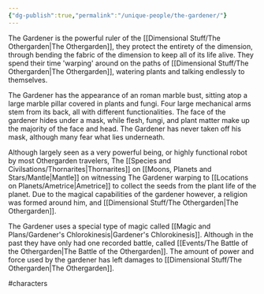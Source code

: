 ```yaml
---
{"dg-publish":true,"permalink":"/unique-people/the-gardener/"}
---
```


The Gardener is the powerful ruler of the [[Dimensional Stuff/The Othergarden\|The Othergarden]], they protect the entirety of the dimension, through bending the fabric of the dimension to keep all of its life alive.
They spend their time 'warping' around on the paths of [[Dimensional Stuff/The Othergarden\|The Othergarden]], watering plants and talking endlessly to themselves.

The Gardener has the appearance of an roman marble bust, sitting atop a large marble pillar covered in plants and fungi. Four large mechanical arms stem from its back, all with different functionalities. The face of the gardener hides under a mask, while flesh, fungi, and plant matter make up the majority of the face and head. The Gardener has never taken off his mask, although many fear what lies underneath. 

Although largely seen as a very powerful being, or highly functional robot by most Othergarden travelers, The [[Species and Civilsations/Thornarites\|Thornarites]] on [[Moons, Planets and Stars/Mantle\|Mantle]] on witnessing The Gardener warping to [[Locations on Planets/Ametrice\|Ametrice]] to collect the seeds from the plant life of the planet. 
Due to the magical capabilities of the gardener however, a religion was formed around him, and [[Dimensional Stuff/The Othergarden\|The Othergarden]].

The Gardener uses a special type of magic called [[Magic and Plans/Gardener's Chlorokinesis\|Gardener's Chlorokinesis]]. Although in the past they have only had one recorded battle, called [[Events/The Battle of the Othergarden\|The Battle of the Othergarden]]. The amount of power and force used by the gardener has left damages to [[Dimensional Stuff/The Othergarden\|The Othergarden]].

#characters 

